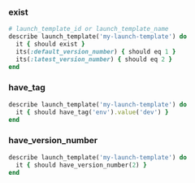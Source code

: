 ### exist

```ruby
# launch_template_id or launch_template_name
describe launch_template('my-launch-template') do
  it { should exist }
  its(:default_version_number) { should eq 1 }
  its(:latest_version_number) { should eq 2 }
end
```

### have_tag

```ruby
describe launch_template('my-launch-template') do
  it { should have_tag('env').value('dev') }
end
```

### have_version_number

```ruby
describe launch_template('my-launch-template') do
  it { should have_version_number(2) }
end
```
